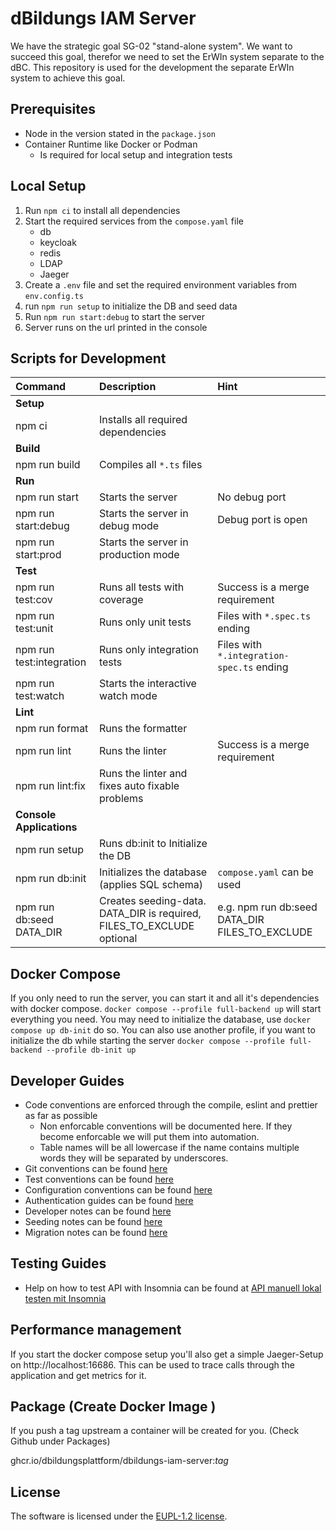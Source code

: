 # dBildungs IAM Server

We have the strategic goal SG-02 "stand-alone system". We want to succeed this goal, therefor we need to set the ErWIn system separate to the dBC. This repository is used for the development the separate ErWIn system to achieve this goal.

## Prerequisites

* Node in the version stated in the `package.json`
* Container Runtime like Docker or Podman
  * Is required for local setup and integration tests

## Local Setup

1. Run `npm ci` to install all dependencies
2. Start the required services from the `compose.yaml` file
   * db
   * keycloak
   * redis
   * LDAP
   * Jaeger
3. Create a `.env` file and set the required environment variables from `env.config.ts`
4. run `npm run setup` to initialize the DB and seed data
5. Run `npm run start:debug` to start the server
6. Server runs on the url printed in the console

## Scripts for Development

| Command                  | Description                                                           | Hint                                           |
|:-------------------------|:----------------------------------------------------------------------|:-----------------------------------------------|
| **Setup**                |                                                                       |                                                |
| npm ci                   | Installs all required dependencies                                    |                                                |
| **Build**                |                                                                       |                                                |
| npm run build            | Compiles all `*.ts` files                                             |                                                |
| **Run**                  |                                                                       |                                                |
| npm run start            | Starts the server                                                     | No debug port                                  |
| npm run start:debug      | Starts the server in debug mode                                       | Debug port is open                             |
| npm run start:prod       | Starts the server in production mode                                  |                                                |
| **Test**                 |                                                                       |                                                |
| npm run test:cov         | Runs all tests with coverage                                          | Success is a merge requirement                 |
| npm run test:unit        | Runs only unit tests                                                  | Files with `*.spec.ts` ending                  |
| npm run test:integration | Runs only integration tests                                           | Files with `*.integration-spec.ts` ending      |
| npm run test:watch       | Starts the interactive watch mode                                     |                                                |
| **Lint**                 |                                                                       |                                                |
| npm run format           | Runs the formatter                                                    |                                                |
| npm run lint             | Runs the linter                                                       | Success is a merge requirement                 |
| npm run lint:fix         | Runs the linter and fixes auto fixable problems                       |                                                |
| **Console Applications** |                                                                       |                                                |
| npm run setup            | Runs db:init to Initialize the DB                                     |                                                |
| npm run db:init          | Initializes the database (applies SQL schema)                         | `compose.yaml` can be used                     |
| npm run db:seed DATA_DIR | Creates seeding-data. DATA_DIR is required, FILES_TO_EXCLUDE optional | e.g. npm run db:seed DATA_DIR FILES_TO_EXCLUDE |

## Docker Compose

If you only need to run the server, you can start it and all it's dependencies with docker compose.
`docker compose --profile full-backend up` will start everything you need.
You may need to initialize the database, use `docker compose up db-init` do so.
You can also use another profile, if you want to initialize the db while starting the server `docker compose --profile full-backend --profile db-init up`

## Developer Guides

* Code conventions are enforced through the compile, eslint and prettier as far as possible
  * Non enforcable conventions will be documented here. If they become enforcable we will put them into
      automation.
  * Table names will be all lowercase if the name contains multiple words they will be separated by
        underscores.
* Git conventions can be found [here](./docs/git.md)
* Test conventions can be found [here](./docs/tests.md)
* Configuration conventions can be found [here](./docs/config.md)
* Authentication guides can be found [here](./docs/auth.md)
* Developer notes can be found [here](./docs/developer-notes.md)
* Seeding notes can be found [here](./docs/seeding.md)
* Migration notes can be found [here](./docs/migration.md)

## Testing Guides
* Help on how to test API with Insomnia can be found at [API manuell lokal testen mit Insomnia](./docs/test-api-with-insomnia.md)

## Performance management
If you start the docker compose setup you'll also get a simple Jaeger-Setup on http://localhost:16686.
This can be used to trace calls through the application and get metrics for it.

## Package (Create Docker Image )

If you push a tag upstream a container will be created for you. (Check Github under Packages)

ghcr.io/dbildungsplattform/dbildungs-iam-server:*tag*

## License

The software is licensed under the [EUPL-1.2 license](./LICENSE).
